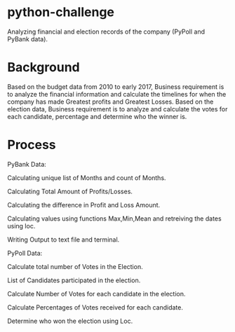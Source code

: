 # python-challenge

Analyzing financial and election records of the company (PyPoll and PyBank data).

# Background

Based on the budget data from 2010 to early 2017, Business requirement is to analyze the financial information and calculate the timelines for when the company has made Greatest profits and Greatest Losses. Based on the election data, Business requirement is to analyze and calculate the votes for each candidate, percentage and determine who the winner is.

# Process

PyBank Data: 

Calculating unique list of Months and count of Months.

Calculating Total Amount of Profits/Losses.

Calculating the difference in Profit and Loss Amount.

Calculating values using functions Max,Min,Mean and retreiving the dates using loc.

Writing Output to text file and terminal.

PyPoll Data:

Calculate total number of Votes in the Election.

List of Candidates participated in the election.

Calculate Number of Votes for each candidate in the election.

Calculate Percentages of Votes received for each candidate.

Determine who won the election using Loc.


